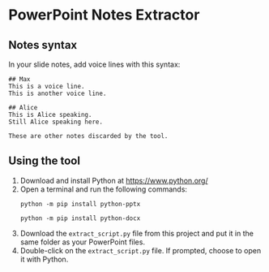 # PowerPoint Notes Extractor

## Notes syntax

In your slide notes, add voice lines with this syntax:

```
## Max
This is a voice line.
This is another voice line.

## Alice
This is Alice speaking.
Still Alice speaking here.

These are other notes discarded by the tool.
```

## Using the tool

1. Download and install Python at https://www.python.org/
2. Open a terminal and run the following commands:
   ```
   python -m pip install python-pptx
   ```
   ```
   python -m pip install python-docx
   ```
3. Download the `extract_script.py` file from this project and put it in the same folder as your PowerPoint files.
4. Double-click on the `extract_script.py` file. If prompted, choose to open it with Python.
